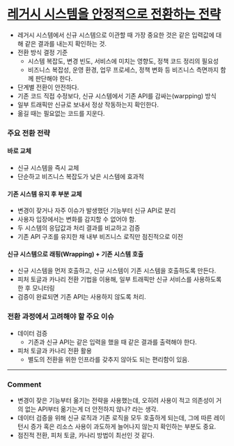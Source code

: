 # [레거시 시스템을 안정적으로 전환하는 전략](https://medium.com/musinsa-tech/%EB%A0%88%EA%B1%B0%EC%8B%9C-%EC%8B%9C%EC%8A%A4%ED%85%9C%EC%9D%84-%EC%95%88%EC%A0%95%EC%A0%81%EC%9C%BC%EB%A1%9C-%EC%A0%84%ED%99%98%ED%95%98%EB%8A%94-%EC%A0%84%EB%9E%B5-2fbda3fe52f9)

- 레거시 시스템에서 신규 시스템으로 이관할 때 가장 중요한 것은 같은 입력값에 대해 같은 결과를 내는지 확인하는 것.
- 전환 방식 결정 기준
  - 시스템 복잡도, 변경 빈도, 서비스에 미치는 영향도, 정책 코드 정리의 필요성
  - 비즈니스 복잡성, 운영 환경, 업무 프로세스, 정책 변화 등 비즈니스 측면까지 함께 판단해야 한다.
- 단계별 전환이 안전하다.
- 기존 코드 직접 수정보다, 신규 시스템에서 기존 API를 감싸는(warpping) 방식
- 일부 트래픽만 신규로 보내서 정상 작동하는지 확인한다.
- 옮길 때는 필요없는 코드를 지운다.

### 주요 전환 전략
#### 바로 교체
- 신규 시스템을 즉시 교체
- 단순하고 비즈니스 복잡도가 낮은 시스템에 효과적
#### 기존 시스템 유지 후 부분 교체
- 변경이 잦거나 자주 이슈가 발생했던 기능부터 신규 API로 분리
- 사용자 입장에서는 변화를 감지할 수 없어야 함.
- 두 시스템의 응답값과 처리 결과를 비교하고 검증
- 기존 API 구조를 유지한 채 내부 비즈니스 로직만 점진적으로 이전
#### 신규 시스템으로 래핑(Wrapping) + 기존 시스템 호출
- 신규 시스템을 먼저 호출하고, 신규 시스템이 기존 시스템을 호출하도록 만든다.
- 피처 토글과 카나리 전환 기법을 이용해, 일부 트래픽만 신규 서비스를 사용하도록 한 후 모니터링
- 검증이 완료되면 기존 API는 사용하지 않도록 처리.

### 전환 과정에서 고려해야 할 주요 이슈
- 데이터 검증
  - 기존과 신규 API는 같은 입력을 했을 때 같은 결과를 출력해야 한다.
- 피처 토글과 카나리 전환 활용
  - 별도의 전환을 위한 인프라를 갖추지 않아도 되는 편리함이 있음.

---

### Comment
- 변경이 잦은 기능부터 옮기는 전략을 사용했는데, 오히려 사용이 적고 의존성이 거의 없는 API부터 옮기는게 더 안전하지 않나? 라는 생각.
- 데이터 검증을 위해 신규 로직과 기존 로직을 모두 호출하게 되는데, 그에 따른 레이턴시 증가 혹은 리소스 사용이 과도하게 늘어나지 않는지 확인하는 부분도 중요.
- 점진적 전환, 피처 토글, 카나리 방법이 최선인 것 같다.
